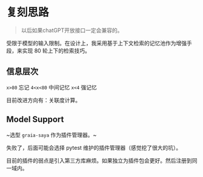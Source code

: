 # 复刻思路

> 以后如果chatGPT开放接口一定会兼容的。

受限于模型的输入限制。在设计上，我采用基于上下文检索的记忆池作为增强手段，来实现 80 轮上下的检索技巧。

## 信息层次

`x>80` 忘记
`4<x<80` 中间记忆
`x<4` 强记忆

目前改进方向有：关联度计算。

## Model Support

~选型 `graia-saya` 作为插件管理器。~

失败了，后面可能会选择 pytest 维护的插件管理器（感觉挖了很大的坑）。

目前的插件的弱点是引入第三方库麻烦。如果独立为插件包会更好。然后注册到同一域内。

